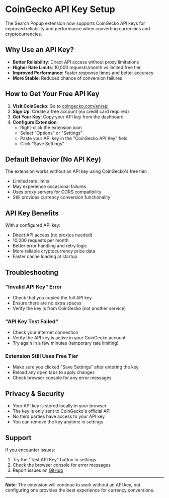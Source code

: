 # CoinGecko API Key Setup

The Search Popup extension now supports CoinGecko API keys for improved reliability and performance when converting currencies and cryptocurrencies.

## Why Use an API Key?

- **Better Reliability**: Direct API access without proxy limitations
- **Higher Rate Limits**: 10,000 requests/month vs limited free tier
- **Improved Performance**: Faster response times and better accuracy
- **More Stable**: Reduced chance of conversion failures

## How to Get Your Free API Key

1. **Visit CoinGecko**: Go to [coingecko.com/en/api](https://www.coingecko.com/en/api)
2. **Sign Up**: Create a free account (no credit card required)
3. **Get Your Key**: Copy your API key from the dashboard
4. **Configure Extension**: 
   - Right-click the extension icon
   - Select "Options" or "Settings"
   - Paste your API key in the "CoinGecko API Key" field
   - Click "Save Settings"

## Default Behavior (No API Key)

The extension works without an API key using CoinGecko's free tier:
- Limited rate limits
- May experience occasional failures
- Uses proxy servers for CORS compatibility
- Still provides currency conversion functionality

## API Key Benefits

With a configured API key:
- Direct API access (no proxies needed)
- 10,000 requests per month
- Better error handling and retry logic
- More reliable cryptocurrency price data
- Faster cache loading at startup

## Troubleshooting

### "Invalid API Key" Error
- Check that you copied the full API key
- Ensure there are no extra spaces
- Verify the key is from CoinGecko (not another service)

### "API Key Test Failed"
- Check your internet connection
- Verify the API key is active in your CoinGecko account
- Try again in a few minutes (temporary rate limiting)

### Extension Still Uses Free Tier
- Make sure you clicked "Save Settings" after entering the key
- Reload any open tabs to apply changes
- Check browser console for any error messages

## Privacy & Security

- Your API key is stored locally in your browser
- The key is only sent to CoinGecko's official API
- No third parties have access to your API key
- You can remove the key anytime in settings

## Support

If you encounter issues:
1. Try the "Test API Key" button in settings
2. Check the browser console for error messages
3. Report issues on [GitHub](https://github.com/Krasen007/SearchPopup/issues)

---

**Note**: The extension will continue to work without an API key, but configuring one provides the best experience for currency conversions.